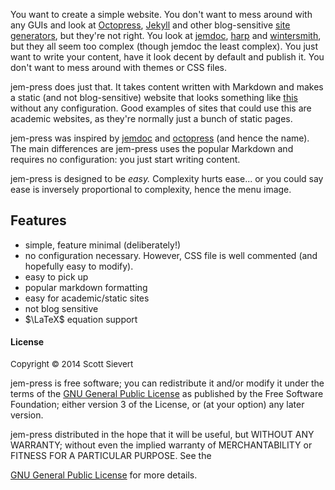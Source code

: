 
You want to create a simple website. You don't want to mess around with any
GUIs and look at [Octopress][octo], [Jekyll][jekyll] and other blog-sensitive
[site generators][site], but they're not right. You look at [jemdoc][jemdoc],
[harp][harp] and [wintersmith][winter], but they all seem too complex (though
jemdoc the least complex). You just want to write your content, have it look
decent by default and publish it. You don't want to mess around with themes or CSS files.

jem-press does just that. It takes content written with Markdown and makes a
static (and not blog-sensitive) website that looks something like
[this][jem-press-ex] without any configuration. Good examples of sites that
could use this are academic websites, as they're normally just a bunch of
static pages.

jem-press was inspired by [jemdoc][jemdoc] and [octopress][octo] (and
hence the name). The main differences are jem-press uses the popular Markdown
and requires no configuration: you just start writing content.

jem-press is designed to be *easy.* Complexity hurts ease... or you could say
ease is inversely proportional to complexity, hence the menu image.

## Features
* simple, feature minimal (deliberately!)
* no configuration necessary. However, CSS file is well commented (and
  hopefully easy to modify).
* easy to pick up
* popular markdown formatting
* easy for academic/static sites
* not blog sensitive
* $\LaTeX$ equation support

#### License

<p style="font-size: 10pt">
Copyright © 2014 Scott Sievert<br>

jem-press is free software; you can redistribute it and/or modify it under the
terms of the <a href="http://www.gnu.org/licenses/gpl-3.0.html">GNU General Public License</a>  as published by the Free Software Foundation; either version 3 of the License, or (at your option) any later version. <br>

jem-press distributed in the hope that it will be useful, but WITHOUT ANY WARRANTY; without even the implied warranty of MERCHANTABILITY or FITNESS FOR A PARTICULAR PURPOSE. See the 
<!--[GNU General Public License][gnu] -->
<a href="http://www.gnu.org/licenses/gpl-3.0.html">GNU General Public License</a>
for more details.
</p>

[jem-press-ex]:http://scottsievert.github.io/jem-press/
[gnu]:http://www.gnu.org/licenses/gpl-3.0.html
[other]:http://staticsitegenerators.net
[harp]:http://harpjs.com/docs/quick-start
[winter]:http://wintersmith.io
[jekyll]:http://jekyllrb.com
[octo]:http://octopress.org
[site]:http://staticsitegenerators.net
[jemdoc]:http://jemdoc.jaboc.net/

